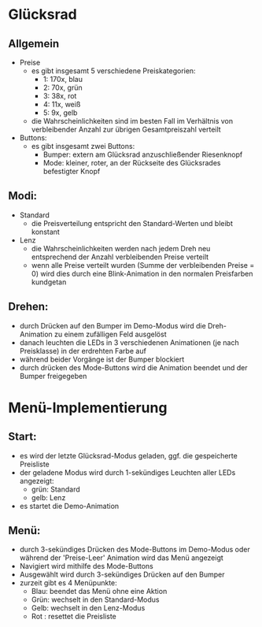 # Glücksrad


**Allgemein**
-------------
- Preise
    - es gibt insgesamt 5 verschiedene Preiskategorien:
        - 1: 170x, blau
        - 2:  70x, grün
        - 3:  38x, rot
        - 4:  11x, weiß
        - 5:   9x, gelb
    - die Wahrscheinlichkeiten sind im besten Fall im Verhältnis von verbleibender Anzahl zur übrigen Gesamtpreiszahl verteilt
- Buttons:
    - es gibt insgesamt zwei Buttons:
        - Bumper: extern am Glücksrad anzuschließender Riesenknopf
        - Mode:   kleiner, roter, an der Rückseite des Glücksrades befestigter Knopf



**Modi:**
---------
- Standard
    - die Preisverteilung entspricht den Standard-Werten und bleibt konstant
- Lenz
    - die Wahrscheinlichkeiten werden nach jedem Dreh neu entsprechend der Anzahl verbleibenden Preise verteilt
    - wenn alle Preise verteilt wurden (Summe der verbleibenden Preise = 0) wird dies durch eine Blink-Animation in den normalen Preisfarben kundgetan



**Drehen:**
-----------
- durch Drücken auf den Bumper im Demo-Modus wird die Dreh-Animation zu einem zufälligen Feld ausgelöst
- danach leuchten die LEDs in 3 verschiedenen Animationen (je nach Preisklasse) in der erdrehten Farbe auf
- während beider Vorgänge ist der Bumper blockiert
- durch drücken des Mode-Buttons wird die Animation beendet und der Bumper freigegeben



# Menü-Implementierung


**Start:**
----------
- es wird der letzte Glücksrad-Modus geladen, ggf. die gespeicherte Preisliste
- der geladene Modus wird durch 1-sekündiges Leuchten aller LEDs angezeigt:
    - grün: Standard
    - gelb: Lenz
- es startet die Demo-Animation



**Menü:**
---------
- durch 3-sekündiges Drücken des Mode-Buttons im Demo-Modus oder während der 'Preise-Leer' Animation wird das Menü angezeigt
- Navigiert wird mithilfe des Mode-Buttons
- Ausgewählt wird durch 3-sekündiges Drücken auf den Bumper
- zurzeit gibt es 4 Menüpunkte:
    - Blau: beendet das Menü ohne eine Aktion
    - Grün: wechselt in den Standard-Modus
    - Gelb: wechselt in den Lenz-Modus
    - Rot : resettet die Preisliste
